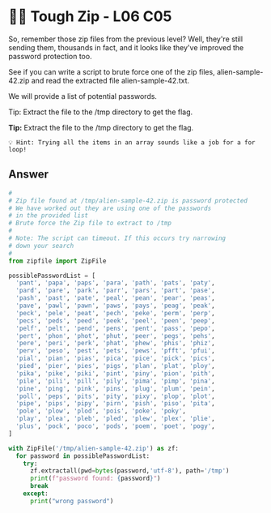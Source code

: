 # 🦹‍♂️ Tough Zip - L06 C05

So, remember those zip files from the previous level? Well, they're still sending them, thousands in fact, and it looks like they've improved the password protection too.

See if you can write a script to brute force one of the zip files, alien-sample-42.zip and read the extracted file alien-sample-42.txt.

We will provide a list of potential passwords.

Tip: Extract the file to the /tmp directory to get the flag.

**Tip:** Extract the file to the /tmp directory to get the flag.

```
💡 Hint: Trying all the items in an array sounds like a job for a for loop!
```

## Answer

```python
#
# Zip file found at /tmp/alien-sample-42.zip is password protected
# We have worked out they are using one of the passwords
# in the provided list
# Brute force the Zip file to extract to /tmp
#
# Note: The script can timeout. If this occurs try narrowing
# down your search
#
from zipfile import ZipFile

possiblePasswordList = [
  'pant', 'papa', 'paps', 'para', 'path', 'pats', 'paty',
  'pard', 'pare', 'park', 'parr', 'pars', 'part', 'pase',
  'pash', 'past', 'pate', 'peal', 'pean', 'pear', 'peas',
  'pave', 'pawl', 'pawn', 'paws', 'pays', 'peag', 'peak',
  'peck', 'pele', 'peat', 'pech', 'peke', 'perm', 'perp',
  'pecs', 'peds', 'peed', 'peek', 'peel', 'peen', 'peep',
  'pelf', 'pelt', 'pend', 'pens', 'pent', 'pass', 'pepo',
  'pert', 'phon', 'phot', 'phut', 'peer', 'pegs', 'pehs',
  'pere', 'peri', 'perk', 'phat', 'phew', 'phis', 'phiz',
  'perv', 'peso', 'pest', 'pets', 'pews', 'pfft', 'pfui',
  'pial', 'pian', 'pias', 'pica', 'pice', 'pick', 'pics',
  'pied', 'pier', 'pies', 'pigs', 'plan', 'plat', 'ploy',
  'pika', 'pike', 'piki', 'pint', 'piny', 'pion', 'pith',
  'pile', 'pili', 'pill', 'pily', 'pima', 'pimp', 'pina',
  'pine', 'ping', 'pink', 'pins', 'plug', 'plum', 'pein',
  'poll', 'peps', 'pits', 'pity', 'pixy', 'plop', 'plot',
  'pipe', 'pips', 'pipy', 'pirn', 'pish', 'piso', 'pita',
  'pole', 'plow', 'plod', 'pois', 'poke', 'poky',
  'play', 'plea', 'pleb', 'pled', 'plew', 'plex', 'plie',
  'plus', 'pock', 'poco', 'pods', 'poem', 'poet', 'pogy',
]

with ZipFile('/tmp/alien-sample-42.zip') as zf:
  for password in possiblePasswordList:
    try:
      zf.extractall(pwd=bytes(password,'utf-8'), path='/tmp')
      print(f"password found: {password}")
      break
    except:
      print("wrong password")
```
